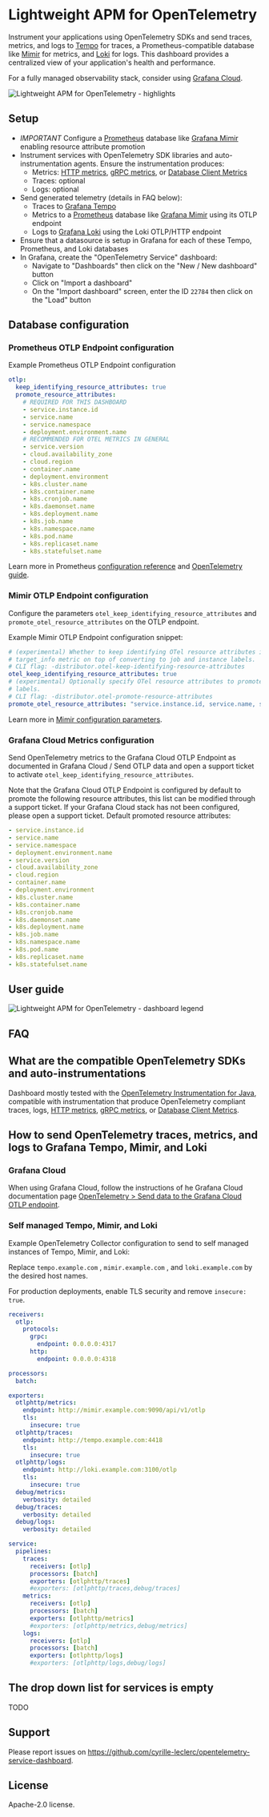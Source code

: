 # Lightweight APM for OpenTelemetry

Instrument your applications using OpenTelemetry SDKs and send traces, metrics, and logs to [Tempo](https://grafana.com/oss/tempo/) for traces, a Prometheus-compatible database like [Mimir](https://grafana.com/oss/mimir/) for metrics, and [Loki](https://grafana.com/oss/loki/) for logs. This dashboard provides a centralized view of your application's health and performance.  

For a fully managed observability stack, consider using [Grafana Cloud](https://grafana.com/products/cloud/).

![Lightweight APM for OpenTelemetry - highlights](docs/images/lightweight-apm-dashboard-highlights.png)

## Setup

* *IMPORTANT* Configure a [Prometheus](https://prometheus.io/) database like [Grafana Mimir](https://grafana.com/oss/mimir/) enabling resource attribute promotion
* Instrument services with OpenTelemetry SDK libraries and auto-instrumentation agents. Ensure the instrumentation produces:
  * Metrics: [HTTP metrics](https://opentelemetry.io/docs/specs/semconv/http/http-metrics/), [gRPC metrics](https://opentelemetry.io/docs/specs/semconv/rpc/rpc-metrics/), or [Database Client Metrics](https://opentelemetry.io/docs/specs/semconv/database/database-metrics/)
  * Traces: optional
  * Logs: optional
* Send generated telemetry (details in FAQ below):
  * Traces to [Grafana Tempo](https://grafana.com/oss/tempo/)
  * Metrics to a [Prometheus](https://prometheus.io/) database like [Grafana Mimir](https://grafana.com/oss/mimir/) using its OTLP endpoint
  * Logs to [Grafana Loki](https://grafana.com/oss/loki/) using the Loki OTLP/HTTP endpoint
* Ensure that a datasource is setup in Grafana for each of these Tempo, Prometheus, and Loki databases
* In Grafana, create the "OpenTelemetry Service" dashboard:
  * Navigate to "Dashboards" then click on the "New / New dashboard" button
  * Click on "Import a dashboard"
  * On the "Import dashboard" screen, enter the ID `22784` then click on the "Load" button

## Database configuration

### Prometheus OTLP Endpoint configuration

Example Prometheus OTLP Endpoint configuration

```yml
otlp:
  keep_identifying_resource_attributes: true
  promote_resource_attributes:
    # REQUIRED FOR THIS DASHBOARD
    - service.instance.id
    - service.name
    - service.namespace
    - deployment.environment.name
    # RECOMMENDED FOR OTEL METRICS IN GENERAL
    - service.version
    - cloud.availability_zone
    - cloud.region
    - container.name
    - deployment.environment
    - k8s.cluster.name
    - k8s.container.name
    - k8s.cronjob.name
    - k8s.daemonset.name
    - k8s.deployment.name
    - k8s.job.name
    - k8s.namespace.name
    - k8s.pod.name
    - k8s.replicaset.name
    - k8s.statefulset.name
```

Learn more in Prometheus [configuration reference](https://prometheus.io/docs/prometheus/latest/configuration/configuration/) and [OpenTelemetry guide](https://prometheus.io/docs/guides/opentelemetry/).

### Mimir OTLP Endpoint configuration

Configure the parameters `otel_keep_identifying_resource_attributes` and `promote_otel_resource_attributes` on the OTLP endpoint.

Example Mimir OTLP Endpoint configuration snippet:

```yml
# (experimental) Whether to keep identifying OTel resource attributes in the
# target_info metric on top of converting to job and instance labels.
# CLI flag: -distributor.otel-keep-identifying-resource-attributes
otel_keep_identifying_resource_attributes: true
# (experimental) Optionally specify OTel resource attributes to promote to
# labels.
# CLI flag: -distributor.otel-promote-resource-attributes
promote_otel_resource_attributes: "service.instance.id, service.name, service.namespace, service.version, cloud.availability_zone, cloud.region, container.name, deployment.environment, deployment.environment.name, k8s.cluster.name, k8s.container.name, k8s.cronjob.name, k8s.daemonset.name, k8s.deployment.name, k8s.job.name, k8s.namespace.name, k8s.pod.name, k8s.replicaset.name, k8s.statefulset.name"
```

Learn more in [Mimir configuration parameters](https://github.com/grafana/mimir/blob/main/docs/sources/mimir/configure/configuration-parameters/index.md).

### Grafana Cloud Metrics configuration

Send OpenTelemetry metrics to the Grafana Cloud OTLP Endpoint as documented in Grafana Cloud / Send OTLP data and open a support ticket to activate `otel_keep_identifying_resource_attributes`.

Note that the Grafana Cloud OTLP Endpoint is configured by default to promote the following resource attributes, this list can be modified through a support ticket. If your Grafana Cloud stack has not been configured, please open a support ticket. Default promoted resource attributes:

```yml
- service.instance.id
- service.name
- service.namespace
- deployment.environment.name
- service.version
- cloud.availability_zone
- cloud.region
- container.name
- deployment.environment
- k8s.cluster.name
- k8s.container.name
- k8s.cronjob.name
- k8s.daemonset.name
- k8s.deployment.name
- k8s.job.name
- k8s.namespace.name
- k8s.pod.name
- k8s.replicaset.name
- k8s.statefulset.name
```

## User guide

![Lightweight APM for OpenTelemetry - dashboard legend](docs/images/lightweight-apm-dashboard-legend-0.8.png)

## FAQ

## What are the compatible OpenTelemetry SDKs and auto-instrumentations

Dashboard mostly tested with the [OpenTelemetry Instrumentation for Java](https://github.com/open-telemetry/opentelemetry-java-instrumentation),
compatible with instrumentation that produce OpenTelemetry compliant traces, logs, [HTTP metrics](https://opentelemetry.io/docs/specs/semconv/http/http-metrics/), [gRPC metrics](https://opentelemetry.io/docs/specs/semconv/rpc/rpc-metrics/), or [Database Client Metrics](https://opentelemetry.io/docs/specs/semconv/database/database-metrics/).

## How to send OpenTelemetry traces, metrics, and logs to Grafana Tempo, Mimir, and Loki

### Grafana Cloud

When using Grafana Cloud, follow the instructions of he Grafana Cloud documentation page
 [OpenTelemetry > Send data to the Grafana Cloud OTLP endpoint](https://grafana.com/docs/grafana-cloud/send-data/otlp/send-data-otlp/).

### Self managed Tempo, Mimir, and Loki

Example OpenTelemetry Collector configuration to send to self managed instances of Tempo, Mimir, and Loki:

Replace `tempo.example.com` , `mimir.example.com` , and `loki.example.com` by the desired host names.

For production deployments, enable TLS security and remove `insecure: true`.

```yaml
receivers:
  otlp:
    protocols:
      grpc:
        endpoint: 0.0.0.0:4317
      http:
        endpoint: 0.0.0.0:4318

processors:
  batch:

exporters:
  otlphttp/metrics:
    endpoint: http://mimir.example.com:9090/api/v1/otlp
    tls:
      insecure: true
  otlphttp/traces:
    endpoint: http://tempo.example.com:4418
    tls:
      insecure: true
  otlphttp/logs:
    endpoint: http://loki.example.com:3100/otlp
    tls:
      insecure: true
  debug/metrics:
    verbosity: detailed
  debug/traces:
    verbosity: detailed
  debug/logs:
    verbosity: detailed

service:
  pipelines:
    traces:
      receivers: [otlp]
      processors: [batch]
      exporters: [otlphttp/traces]
      #exporters: [otlphttp/traces,debug/traces]
    metrics:
      receivers: [otlp]
      processors: [batch]
      exporters: [otlphttp/metrics]
      #exporters: [otlphttp/metrics,debug/metrics]
    logs:
      receivers: [otlp]
      processors: [batch]
      exporters: [otlphttp/logs]
      #exporters: [otlphttp/logs,debug/logs]
```

## The drop down list for services is empty

TODO

## Support

Please report issues on https://github.com/cyrille-leclerc/opentelemetry-service-dashboard.

## License

 Apache-2.0 license.
